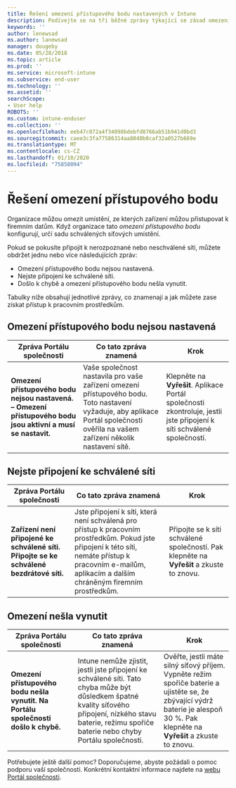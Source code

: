 ```yaml
---
title: Řešení omezení přístupového bodu nastavených v Intune
description: Podívejte se na tři běžné zprávy týkající se zásad omezení přístupového bodu Intune a zjistěte, jak je řešit.
keywords: ''
author: lenewsad
ms.author: lanewsad
manager: dougeby
ms.date: 05/28/2018
ms.topic: article
ms.prod: ''
ms.service: microsoft-intune
ms.subservice: end-user
ms.technology: ''
ms.assetid: ''
searchScope:
- User help
ROBOTS: ''
ms.custom: intune-enduser
ms.collection: ''
ms.openlocfilehash: eeb47c072a4f34098bdebfd8766ab51b941d0bd3
ms.sourcegitcommit: caee3c3fa77586314aa8040b0caf32a0527b669e
ms.translationtype: MT
ms.contentlocale: cs-CZ
ms.lasthandoff: 01/10/2020
ms.locfileid: "75858094"
---
```

# <a name="resolve-access-point-restrictions"></a>Řešení omezení přístupového bodu

Organizace můžou omezit umístění, ze kterých zařízení můžou přistupovat k firemním datům.
Když organizace tato *omezení přístupového bodu* konfigurují, určí sadu schválených síťových umístění.  

Pokud se pokusíte připojit k nerozpoznané nebo neschválené síti, můžete obdržet jednu nebo více následujících zpráv:

* Omezení přístupového bodu nejsou nastavená.
* Nejste připojení ke schválené síti.
* Došlo k chybě a omezení přístupového bodu nešla vynutit.

 Tabulky níže obsahují jednotlivé zprávy, co znamenají a jak můžete zase získat přístup k pracovním prostředkům.

## <a name="access-point-restrictions-not-set-up"></a>Omezení přístupového bodu nejsou nastavená  
| Zpráva Portálu společnosti | Co tato zpráva znamená | Krok                                                               
|------------------------|--------------------------|--------------------------|
| **Omezení přístupového bodu nejsou nastavená. – Omezení přístupového bodu jsou aktivní a musí se nastavit.** | Vaše společnost nastavila pro vaše zařízení omezení přístupového bodu. Toto nastavení vyžaduje, aby aplikace Portál společnosti ověřila na vašem zařízení několik nastavení sítě. | Klepněte na **Vyřešit**. Aplikace Portál společnosti zkontroluje, jestli jste připojení k síti schválené společností. |

## <a name="not-connected-to-an-approved-network"></a>Nejste připojení ke schválené síti  

| Zpráva Portálu společnosti | Co tato zpráva znamená | Krok                                                                   
|------------------------|-----------------------------------|--------------------------|
| **Zařízení není připojené ke schválené síti. Připojte se ke schválené bezdrátové síti.** | Jste připojení k síti, která není schválená pro přístup k pracovním prostředkům. Pokud jste připojení k této síti, nemáte přístup k pracovním e-mailům, aplikacím a dalším chráněným firemním prostředkům. | Připojte se k síti schválené společností. Pak klepněte na **Vyřešit** a zkuste to znovu. |

## <a name="restrictions-couldnt-be-enforced"></a>Omezení nešla vynutit  

| Zpráva Portálu společnosti | Co tato zpráva znamená | Krok                                                                      
|------------------------|-----------------------------------|--------------------------|
| **Omezení přístupového bodu nešla vynutit. Na Portálu společnosti došlo k chybě.** | Intune nemůže zjistit, jestli jste připojení ke schválené síti. Tato chyba může být důsledkem špatné kvality síťového připojení, nízkého stavu baterie, režimu spořiče baterie nebo chyby Portálu společnosti. | Ověřte, jestli máte silný síťový příjem. Vypněte režim spořiče baterie a ujistěte se, že zbývající výdrž baterie je alespoň 30 %. Pak klepněte na **Vyřešit** a zkuste to znovu. 

Potřebujete ještě další pomoc? Doporučujeme, abyste požádali o pomoc podporu vaší společnosti. Konkrétní kontaktní informace najdete na [webu Portál společnosti](https://portal.manage.microsoft.com/#HelpDeskDialog).
